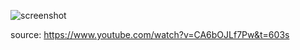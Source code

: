 ![screenshot](https://user-images.githubusercontent.com/43742265/197652769-7d37dee5-f72d-407b-b7b1-6c372bd7b6bd.png)


source: https://www.youtube.com/watch?v=CA6bOJLf7Pw&t=603s
